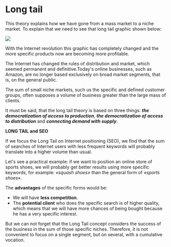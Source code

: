 # Long tail

This theory explains how we have gone from a mass market to a niche market. To explain that we need to see that long tail graphic shown below: 

![](https://memeburn-ssl-sndytsvoxozgokstuvcm.netdna-ssl.com/wp-content/uploads/Long-Tail.jpg)

With the Internet revolution this graphic has completely changed and the more specific products now are becoming more profitable. 

The Internet has changed the rules of distribution and market, which seemed permanent and definitive.Today's online businesses, such as Amazon, are no longer based exclusively on broad market segments, that is, on the general public.

The sum of small niche markets, such us the specific and defined customer groups, often supposes a volume of business greater than the large mass of clients.

It must be said, that the long tail theory is based on three things: **_the democratization of access to production_**, **_the democratization of access to distribution_** and **_connecting demand with supply_**.

**LONG TAIL and SEO**

If we focus the Long Tail on Internet positioning (SEO), we find that the sum of searches of Internet users with less frequent keywords will probably translate into a higher volume than usual. 

Let's see a practical example: if we want to position an online store of sports shoes, we will probably get better results using more specific keywords, for example: _«squash shoes»_ than the general form of _«sports shoes»_.

The **advantages** of the specific forms would be:

- We will have **less competition**.
- The **potential client** who does the specific search is of higher quality, which means that we will have more chances of being bought because he has a very specific interest.

But we can not forget that the Long Tail concept considers the success of the business in the sum of those specific niches. Therefore, it is not convenient to focus on a single segment, but on several, with a cumulative vocation.
